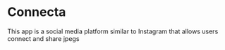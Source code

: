 # Connecta
This app is a social media platform similar to Instagram that allows users connect and share jpegs
